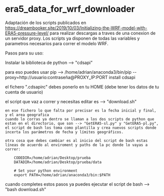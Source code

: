 # era5_data_for_wrf_downloader
Adaptación de los scripts publicados en https://dreambooker.site/2019/10/03/Initializing-the-WRF-model-with-ERA5-pressure-level/ para realizar descargas a traves de una conexion de un servidor proxy. Los scripts ya disponen de todas las variables y parametros necesarios para correr el modelo WRF.

Pasos para su uso:

Instalar la biblioteca de python --> "cdsapi"

para eso puedes usar pip --> /home/adrian/anaconda3/bin/pip --proxy=http://usuario:contraseña@PROXY_IP:PORT install cdsapi

el fichero ".cdsapirc" debes ponerlo en tu HOME (debe tener los datos de tu cuenta de usuario)

el script que vaz a correr y necesitas editar es --> "download.sh"

    en ese fichero lo que falta por precisar es la fecha inicial y final, y el area geografica
    cuando lo corras ya dentro se llaman a los dos scripts de python que estan en el directorio, que son --> "GetERA5-sl.py" y "GetERA5-pl.py", 
    el script de bash los toma como plantilla y crea nuevos scripts donde incerta los parámetros de fecha y límites geográficos.

    otra cosa que debes cambiar es al inicio del script de bash estas líneas de acuerdo al enviroment y paths de la pc donde lo vayas a correr:

        CODEDIR=/home/adrian/Desktop/prueba
        DATADIR=/home/adrian/Desktop/prueba/data

        # Set your python environment
        export PATH=/home/adrian/anaconda3/bin:$PATH

cuando completes estos pasos ya puedes ejecutar el script de bash --> "bash download.sh"



